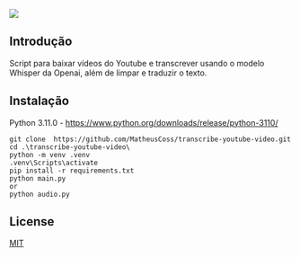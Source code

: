 



  [![](https://img.shields.io/badge/python-3.11-blue.svg)](https://www.python.org/downloads/)

## Introdução
Script para baixar vídeos do Youtube e transcrever usando o modelo Whisper da Openai, além de limpar e traduzir o texto.

## Instalação
Python 3.11.0 - https://www.python.org/downloads/release/python-3110/
```
git clone  https://github.com/MatheusCoss/transcribe-youtube-video.git
cd .\transcribe-youtube-video\
python -m venv .venv
.venv\Scripts\activate
pip install -r requirements.txt
python main.py
or
python audio.py
```

## License

[MIT](https://choosealicense.com/licenses/mit/)
